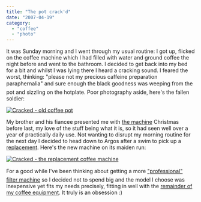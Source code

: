 ```yaml
---
title: "The pot crack'd"
date: "2007-04-19"
category:
  - "coffee"
  - "photo"
---
```


It was Sunday morning and I went through my usual routine: I got up, flicked on the coffee machine which I had filled with water and ground coffee the night before and went to the bathroom. I decided to get back into my bed for a bit and whilst I was lying there I heard a cracking sound. I feared the worst, thinking: "please not my precious caffeine preparation paraphernalia" and sure enough the black goodness was weeping from the pot and sizzling on the hotplate. Poor photography aside, here's the fallen soldier:

[![Cracked - old coffee pot](/wp-content/uploads/2007/04/cracked-old_pot.jpg)](/wp-content/uploads/2007/04/cracked-old_pot.jpg "Cracked - old coffee pot")

My brother and his fiancee presented me with [the machine](http://www.argos.co.uk/static/Product/partNumber/4227755.htm) Christmas before last, my love of the stuff being what it is, so it had seen well over a year of practically daily use. Not wanting to disrupt my morning routine for the next day I decided to head down to Argos after a swim to pick up a [replacement](http://www.argos.co.uk/static/Product/partNumber/4226464.htm). Here's the new machine on its maiden run:

[![Cracked - the replacement coffee machine](/wp-content/uploads/2007/04/cracked-new_machine.jpg)](/wp-content/uploads/2007/04/cracked-new_machine.jpg "Cracked - the replacement coffee machine")

For a good while I've been thinking about getting a more ["professional" filter machine](http://www.bravilor.com/bravilor?nav=fnroHsHzGaKtKgDnCLJE) so I decided not to spend big and the model I choose was inexpensive yet fits my needs precisely, fitting in well with the [remainder of my coffee equipment](/category/coffee/). It truly is an obsession :)

